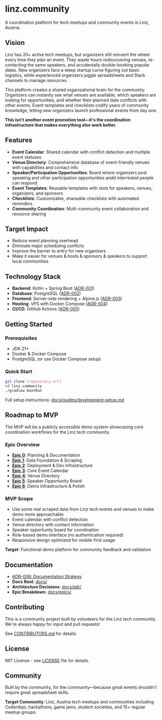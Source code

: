 # linz.community

A coordination platform for tech meetups and community events in Linz, Austria.

## Vision

Linz has 20+ active tech meetups, but organizers still reinvent the wheel every time they plan an event. They waste hours rediscovering venues, re-contacting the same speakers, and accidentally double-booking popular dates. New organizers face a steep startup curve figuring out basic logistics, while experienced organizers juggle spreadsheets and Slack channels to manage resources.

This platform creates a shared organizational brain for the community. Organizers can instantly see what venues are available, which speakers are looking for opportunities, and whether their planned date conflicts with other events. Event templates and checklists codify years of community knowledge, letting new organizers launch professional events from day one.

**This isn't another event promotion tool—it's the coordination infrastructure that makes everything else work better.**

## Features

- **Event Calendar**: Shared calendar with conflict detection and multiple event statuses
- **Venue Directory**: Comprehensive database of event-friendly venues with capabilities and contact info
- **Speaker/Participation Opportunities**: Board where organizers post speaking and other participation opportunities andd interrested people can respond
- **Event Templates**: Reusable templates with slots for speakers, venues, organizers, and sponsors
- **Checklists**: Customizable, shareable checklists with automated reminders
- **Community Coordination**: Multi-community event collaboration and resource sharing

## Target Impact

- Reduce event planning overhead
- Eliminate major scheduling conflicts
- Improve the barrier to entry for new organizers
- Make it easier for venues & hosts & sponsors & speakers to support local communities

## Technology Stack

- **Backend**: Kotlin + Spring Boot ([ADR-001](docs/adr/adr001-backend-technology.md))
- **Database**: PostgreSQL ([ADR-002](docs/adr/adr002-database-technology.md))
- **Frontend**: Server-side rendering + Alpine.js ([ADR-003](docs/adr/adr003-frontend-approach.md))
- **Hosting**: VPS with Docker Compose ([ADR-004](docs/adr/adr004-hosting-deployment.md))
- **CI/CD**: GitHub Actions ([ADR-005](docs/adr/adr005-cicd-code-hosting.md))

## Getting Started

### Prerequisites
- JDK 21+
- Docker & Docker Compose
- PostgreSQL (or use Docker Compose setup)

### Quick Start
```bash
git clone [repository-url]
cd linz.community
./gradlew bootRun
```

Full setup instructions: [docs/guides/development-setup.md](docs/guides/development-setup.md)

## Roadmap to MVP

The MVP will be a publicly accessible demo system showcasing core coordination workflows for the Linz tech community.

### Epic Overview
- **[Epic 0](docs/epics/epic0-planning-documentation.md)**: Planning & Documentation  
- **[Epic 1](docs/epics/epic1-data-foundation-scraping.md)**: Data Foundation & Scraping
- **[Epic 2](docs/epics/epic2-deployment-infrastructure.md)**: Deployment & Dev Infrastructure  
- **[Epic 3](docs/epics/epic3-core-event-calendar.md)**: Core Event Calendar
- **[Epic 4](docs/epics/epic4-venue-directory.md)**: Venue Directory
- **[Epic 5](docs/epics/epic5-speaker-opportunity-board.md)**: Speaker Opportunity Board
- **[Epic 6](docs/epics/epic6-demo-infrastructure-polish.md)**: Demo Infrastructure & Polish

### MVP Scope
- Use some real scraped data from Linz tech events and venues to make demo more approachable
- Event calendar with conflict detection
- Venue directory with contact information
- Speaker opportunity board for coordination
- Role-based demo interface (no authentication required)
- Responsive design optimized for mobile-first usage

**Target**: Functional demo platform for community feedback and validation

## Documentation

- [ADR-006: Documentation Strategy](docs/adr/adr006-documentation-strategy.md)
- **Docs Root**: [docs/](docs/)
- **Architecture Decisions**: [docs/adr/](docs/adr/)
- **Epic Breakdown**: [docs/epics/](docs/epics/)

## Contributing

This is a community project built by volunteers for the Linz tech community. We're always happy for input and pull requests!

See [CONTRIBUTORS.md](CONTRIBUTORS.md) for details.

## License

MIT License - see [LICENSE](LICENSE) file for details.

## Community

Built by the community, for the community—because great events shouldn't require great spreadsheet skills.

**Target Community**: Linz, Austria tech meetups and communities including Coderdojo, hackathons, game jams, student societies, and 15+ regular meetup groups.
